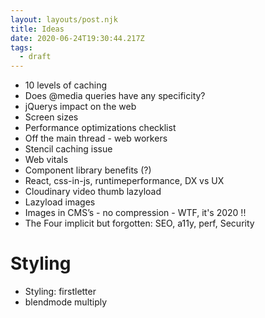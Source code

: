 ```yaml
---
layout: layouts/post.njk
title: Ideas
date: 2020-06-24T19:30:44.217Z
tags:
  - draft
---
```

* 10 levels of caching
* Does @media queries have any specificity?
* jQuerys impact on the web
* Screen sizes
* Performance optimizations checklist
* Off the main thread - web workers
* Stencil caching issue
* Web vitals
* Component library benefits (?)
* React, css-in-js, runtimeperformance, DX vs UX
* Cloudinary video thumb lazyload
* Lazyload images
* Images in CMS’s - no compression - WTF, it's 2020 !!
* The Four implicit but forgotten: SEO, a11y, perf, Security 


# Styling
* Styling: firstletter
* blendmode multiply
